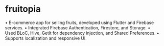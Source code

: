 # fruitopia

• E-commerce app for selling fruits, developed using Flutter and Firebase services.
• Integrated Firebase Authentication, Firestore, and Storage.
• Used BLoC, Hive, GetIt for dependency injection, and Shared Preferences.
• Supports localization and responsive UI.
